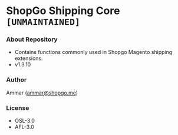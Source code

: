 # ShopGo Shipping Core `[UNMAINTAINED]` #

### About Repository ###

* Contains functions commonly used in Shopgo Magento shipping extensions.
* v1.3.10

### Author ###

Ammar (<ammar@shopgo.me>)

### License ###

* OSL-3.0
* AFL-3.0

